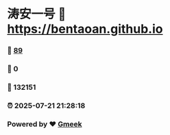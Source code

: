 # 涛安一号 :link: https://bentaoan.github.io 
### :page_facing_up: [89](https://bentaoan.github.io/tag.html) 
### :speech_balloon: 0 
### :hibiscus: 132151 
### :alarm_clock: 2025-07-21 21:28:18 
### Powered by :heart: [Gmeek](https://github.com/Meekdai/Gmeek)
